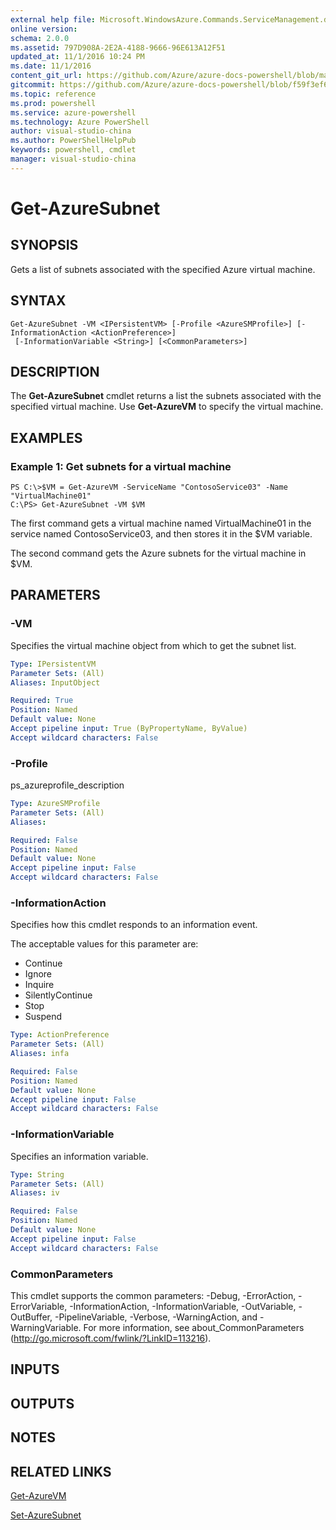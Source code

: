 ```yaml
---
external help file: Microsoft.WindowsAzure.Commands.ServiceManagement.dll-Help.xml
online version: 
schema: 2.0.0
ms.assetid: 797D908A-2E2A-4188-9666-96E613A12F51
updated_at: 11/1/2016 10:24 PM
ms.date: 11/1/2016
content_git_url: https://github.com/Azure/azure-docs-powershell/blob/master/azureps-cmdlets-docs/ServiceManagement/Azure.Service/v1.6.1/Get-AzureSubnet.md
gitcommit: https://github.com/Azure/azure-docs-powershell/blob/f59f3ef60bc592383812213e69fd77ba950759ed/azureps-cmdlets-docs/ServiceManagement/Azure.Service/v1.6.1/Get-AzureSubnet.md
ms.topic: reference
ms.prod: powershell
ms.service: azure-powershell
ms.technology: Azure PowerShell
author: visual-studio-china
ms.author: PowerShellHelpPub
keywords: powershell, cmdlet
manager: visual-studio-china
---
```


# Get-AzureSubnet

## SYNOPSIS
Gets a list of subnets associated with the specified Azure virtual machine.

## SYNTAX

```
Get-AzureSubnet -VM <IPersistentVM> [-Profile <AzureSMProfile>] [-InformationAction <ActionPreference>]
 [-InformationVariable <String>] [<CommonParameters>]
```

## DESCRIPTION
The **Get-AzureSubnet** cmdlet returns a list the subnets associated with the specified virtual machine.
Use **Get-AzureVM** to specify the virtual machine.

## EXAMPLES

### Example 1: Get subnets for a virtual machine
```
PS C:\>$VM = Get-AzureVM -ServiceName "ContosoService03" -Name "VirtualMachine01"
C:\PS> Get-AzureSubnet -VM $VM
```

The first command gets a virtual machine named VirtualMachine01 in the service named ContosoService03, and then stores it in the $VM variable.

The second command gets the Azure subnets for the virtual machine in $VM.

## PARAMETERS

### -VM
Specifies the virtual machine object from which to get the subnet list.

```yaml
Type: IPersistentVM
Parameter Sets: (All)
Aliases: InputObject

Required: True
Position: Named
Default value: None
Accept pipeline input: True (ByPropertyName, ByValue)
Accept wildcard characters: False
```

### -Profile
ps_azureprofile_description

```yaml
Type: AzureSMProfile
Parameter Sets: (All)
Aliases: 

Required: False
Position: Named
Default value: None
Accept pipeline input: False
Accept wildcard characters: False
```

### -InformationAction
Specifies how this cmdlet responds to an information event.

The acceptable values for this parameter are:

- Continue
- Ignore
- Inquire
- SilentlyContinue
- Stop
- Suspend

```yaml
Type: ActionPreference
Parameter Sets: (All)
Aliases: infa

Required: False
Position: Named
Default value: None
Accept pipeline input: False
Accept wildcard characters: False
```

### -InformationVariable
Specifies an information variable.

```yaml
Type: String
Parameter Sets: (All)
Aliases: iv

Required: False
Position: Named
Default value: None
Accept pipeline input: False
Accept wildcard characters: False
```

### CommonParameters
This cmdlet supports the common parameters: -Debug, -ErrorAction, -ErrorVariable, -InformationAction, -InformationVariable, -OutVariable, -OutBuffer, -PipelineVariable, -Verbose, -WarningAction, and -WarningVariable. For more information, see about_CommonParameters (http://go.microsoft.com/fwlink/?LinkID=113216).

## INPUTS

## OUTPUTS

## NOTES

## RELATED LINKS

[Get-AzureVM](xref:ServiceManagement/Azure.Service/v1.6.1/Get-AzureVM.md)

[Set-AzureSubnet](xref:ServiceManagement/Azure.Service/v1.6.1/Set-AzureSubnet.md)


